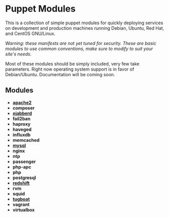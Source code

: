 # Puppet Modules
This is a collection of simple puppet modules for quickly deploying
services on development and production machines running Debian,
Ubuntu, Red Hat, and CentOS GNU/Linux.

*Warning: these manifests are not yet tuned for security. These are
 basic modules to use common conventions, make sure to modify to suit
 your site's needs.*

Most of these modules should be simply included, very few take
parameters. Right now operating system support is in favor of
Debian/Ubuntu. Documentation will be coming soon.

## Modules ##
* [__apache2__](modules/apache2/README.md)
* __composer__
* [__ejabberd__](modules/ejabberd/README.md)
* __fail2ban__
* __haproxy__
* __haveged__
* __influxdb__
* __memcached__
* [__mysql__](modules/mysql/README.md)
* __nginx__
* __ntp__
* __passenger__
* __php-apc__
* __php__
* __postgresql__
* [__redshift__](modules/redshift/README.md)
* __rvm__
* __squid__
* [__tugboat__](modules/tugboat/README.md)
* __vagrant__
* __virtualbox__
